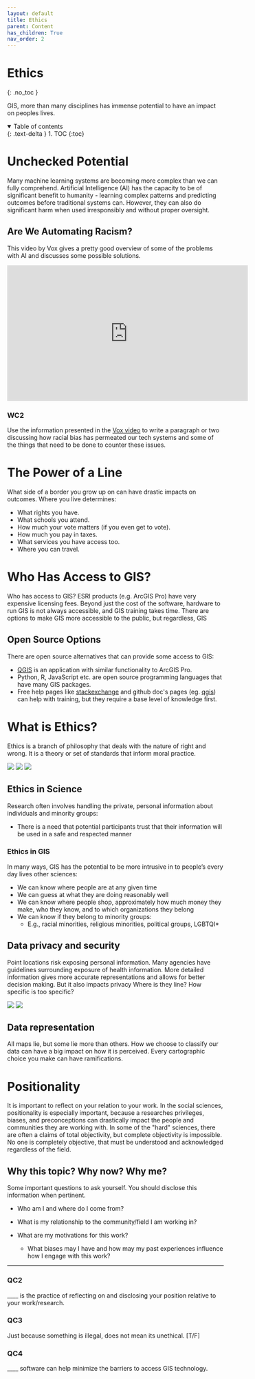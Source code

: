 ```yaml
---
layout: default
title: Ethics
parent: Content
has_children: True
nav_order: 2
---
```


# Ethics
{: .no_toc }

GIS, more than many disciplines has immense potential to have an impact on peoples lives.

<details open markdown="block">
  <summary>
    Table of contents
  </summary>
  {: .text-delta }
1. TOC
{:toc}
</details>

# Unchecked Potential

Many machine learning systems are becoming more complex than we can fully comprehend.  Artificial Intelligence (AI) has the capacity to be of significant benefit to humanity - learning complex patterns and predicting outcomes before traditional systems can.  However, they can also do significant harm when used irresponsibly and without proper oversight.


## Are We Automating Racism?

This video by Vox gives a pretty good overview of some of the problems with AI and discusses some possible solutions.  


<iframe width="560" height="315" src="https://www.youtube.com/embed/Ok5sKLXqynQ" title="YouTube video player" frameborder="0" allow="accelerometer; autoplay; clipboard-write; encrypted-media; gyroscope; picture-in-picture" allowfullscreen></iframe>

### WC2

Use the information presented in the [Vox video](https://www.youtube.com/embed/Ok5sKLXqynQ) to write a paragraph or two discussing how racial bias has permeated our tech systems and some of the things that need to be done to counter these issues.


# The Power of a Line

What side of a border you grow up on can have drastic impacts on outcomes.  Where you live determines:

- What rights you have.
- What schools you attend.
- How much your vote matters (if you even get to vote).
- How much you pay in taxes.
- What services you have access too.
- Where you can travel.

# Who Has Access to GIS? 

Who has access to GIS?  ESRI products (e.g. ArcGIS Pro) have very expensive licensing fees.  Beyond just the cost of the software, hardware to run GIS is not always accessible, and GIS training takes time.  There are options to make GIS more accessible to the public, but regardless, GIS

## Open Source Options

There are open source alternatives that can provide some access to GIS:

* [QGIS](https://qgis.org/en/site/) is an application with similar functionality to ArcGIS Pro.
* Python, R, JavaScript etc. are open source programming languages that have many GIS packages.
* Free help pages like [stackexchange](https://gis.stackexchange.com/) and github doc's pages (eg. [qgis](https://github.com/qgis/QGIS)) can help with training, but they require a base level of knowledge first.

# What is Ethics?

Ethics is a branch of philosophy that deals with the nature of right and wrong.  It is a theory or set of standards that inform moral practice.

<img src='content/images/Ethics.png'>

<img src='content/images/Police.png'>

<img src='content/images/Protest.png'>

## Ethics in Science

Research often involves handling the private, personal information about individuals and minority groups:
* There is a need that potential participants trust that their information will be used in a safe and respected manner

### Ethics in GIS

In many ways, GIS has the potential to be more intrusive in to people’s every day lives other sciences:
* We can know where people are at any given time
* We can guess at what they are doing reasonably well
* We can know where people shop, approximately how much money they make, who they know, and to which organizations they belong
* We can know if they belong to minority groups:
  * E.g., racial minorities, religious minorities, political groups, LGBTQI* 


## Data privacy and security

Point locations risk exposing personal information.  Many agencies have guidelines surrounding exposure of health information.  More detailed information gives more accurate representations and allows for better decision making.  But it also impacts privacy  Where is they line?  How specific is too specific?

<img src='content/images/bc_covid.png'>

<img src='content/images/toronto_covid.png'>

## Data representation

All maps lie, but some lie more than others.  How we choose to classify our data can have a big impact on how it is perceived.  Every cartographic choice you make can have ramifications.

# Positionality

It is important to reflect on your relation to your work.  In the social sciences, positionality is especially important, because a researches privileges, biases, and preconceptions can drastically impact the people and communities they are working with.  In some of the "hard" sciences, there are often a claims of total objectivity, but complete objectivity is impossible.  No one is completely objective, that must be understood and acknowledged regardless of the field.

## Why this topic? Why now? Why me?

Some important questions to ask yourself.  You should disclose this information when pertinent.

* Who am I and where do I come from? 

* What is my relationship to the community/field I am working in? 

* What are my motivations for this work?
  * What biases may I have and how may my past experiences influence how I engage with this work?



---

### QC2

____ is the practice of reflecting on and disclosing your position relative to your work/research. 


### QC3

Just because something is illegal, does not mean its unethical. [T/F]

### QC4

____ software can help minimize the barriers to access GIS technology.